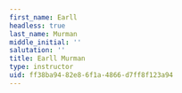 ```yaml
---
first_name: Earll
headless: true
last_name: Murman
middle_initial: ''
salutation: ''
title: Earll Murman
type: instructor
uid: ff38ba94-82e8-6f1a-4866-d7ff8f123a94
---
```


